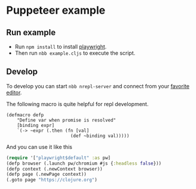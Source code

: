 # Puppeteer example

## Run example

- Run `npm install` to install
[playwright](https://playwright.dev/).
- Then run `nbb example.cljs` to execute the script.

## Develop

To develop you can start `nbb nrepl-server` and connect from your [favorite
editor](https://github.com/borkdude/nbb#nrepl).

The following macro is quite helpful for repl development.

``` clojures
(defmacro defp
    "Define var when promise is resolved"
    [binding expr]
    `(-> ~expr (.then (fn [val]
                        (def ~binding val)))))
```

And you can use it like this

``` clojure
(require '["playwright$default" :as pw]
(defp browser (.launch pw/chromium #js {:headless false}))
(defp context (.newContext browser))
(defp page (.newPage context))
(.goto page "https://clojure.org")
```
